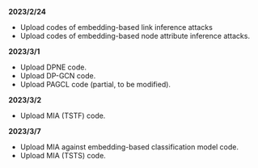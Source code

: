 **2023/2/24**

- Upload codes of embedding-based link inference attacks
- Upload codes of embedding-based node attribute inference attacks.


**2023/3/1**

- Upload DPNE code.
- Upload DP-GCN code.
- Upload PAGCL code (partial, to be modified).

**2023/3/2**

- Upload MIA (TSTF) code.

**2023/3/7**

- Upload MIA against embedding-based classification model code.
- Upload MIA (TSTS) code.